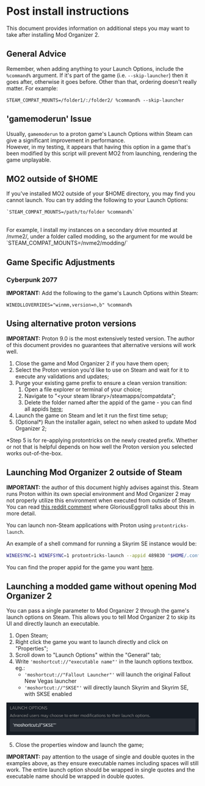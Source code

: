 # Post install instructions

This document provides information on additional steps you may want to take after installing Mod Organizer 2.

## General Advice
Remember, when adding anything to your Launch Options, include the `%command%` argument. If it's part of the game (i.e. `--skip-launcher`) then it goes after, otherwise it goes before. Other than that, ordering doesn't really matter. For example:
```
STEAM_COMPAT_MOUNTS=/folder1/:/folder2/ %command% --skip-launcher
```

## 'gamemoderun' Issue
Usually, `gamemoderun` to a proton game's Launch Options within Steam can give a significant improvement in performance.
</br>
However, in my testing, it appears that having this option in a game that's been modified by this script will prevent MO2 from launching, rendering the game unplayable.

## MO2 outside of $HOME
If you've installed MO2 outside of your $HOME directory, you may find you cannot launch. You can try adding the following to your Launch Options:
```
`STEAM_COMPAT_MOUNTS=/path/to/folder %command%`
```
</br>
For example, I install my instances on a secondary drive mounted at /nvme2/, under a folder called modding, so the argument for me would be `STEAM_COMPAT_MOUNTS=/nvme2/modding/`

## Game Specific Adjustments

### Cyberpunk 2077
**IMPORTANT:** Add the following to the game's Launch Options within Steam:</br>
```
WINEDLLOVERRIDES="winmm,version=n,b" %command%
```

## Using alternative proton versions

**IMPORTANT:** Proton 9.0 is the most extensively tested version. The author of this document provides no guarantees that alternative versions will work well.

1. Close the game and Mod Organizer 2 if you have them open;
2. Select the Proton version you'd like to use on Steam and wait for it to execute any validations and updates;
3. Purge your existing game prefix to ensure a clean version transition:
	1. Open a file explorer or terminal of your choice;
	2. Navigate to "\<your steam library\>/steamapps/compatdata";
	3. Delete the folder named after the appid of the game - you can find all appids [here](gamesinfo);
4. Launch the game on Steam and let it run the first time setup;
5. (Optional\*) Run the installer again, select no when asked to update Mod Organizer 2;

\*Step 5 is for re-applying protontricks on the newly created prefix. Whether or not that is helpful depends on how well the Proton version you selected works out-of-the-box.

## Launching Mod Organizer 2 outside of Steam

**IMPORTANT:** the author of this document highly advises against this. Steam runs Proton within its own special environment and Mod Organizer 2 may not properly utilize this environment when executed from outside of Steam. You can read [this reddit comment](https://www.reddit.com/r/linux_gaming/comments/k2kyjt/is_it_a_good_idea_to_use_proton_for_non_steam/gdxz70m/) where GloriousEggroll talks about this in more detail.

You can launch non-Steam applications with Proton using `protontricks-launch`.

An example of a shell command for running a Skyrim SE instance would be:

```bash
WINEESYNC=1 WINEFSYNC=1 protontricks-launch --appid 489830 "$HOME/.config/modorganizer2/instances/skyrimspecialedition/modorganizer2/ModOrganizer.exe"
```

You can find the proper appid for the game you want [here](gamesinfo).

## Launching a modded game without opening Mod Organizer 2

You can pass a single parameter to Mod Organizer 2 through the game's launch options on Steam. This allows you to tell Mod Organizer 2 to skip its UI and directly launch an executable.

1. Open Steam;
2. Right click the game you want to launch directly and click on "Properties";
3. Scroll down to "Launch Options" within the "General" tab;
4. Write `'moshortcut://"executable name"'` in the launch options textbox. eg.:
   - `'moshortcut://"Fallout Launcher"'` will launch the original Fallout New Vegas launcher
   - `'moshortcut://"SKSE"'` will directly launch Skyrim and Skyrim SE, with SKSE enabled

![steam launch options](screenshots/steam_launch_options.png?raw=true "Steam launch options")

5. Close the properties window and launch the game;

**IMPORTANT:** pay attention to the usage of single and double quotes in the examples above, as they ensure executable names including spaces will still work. The entire launch option should be wrapped in single quotes and the executable name should be wrapped in double quotes.
